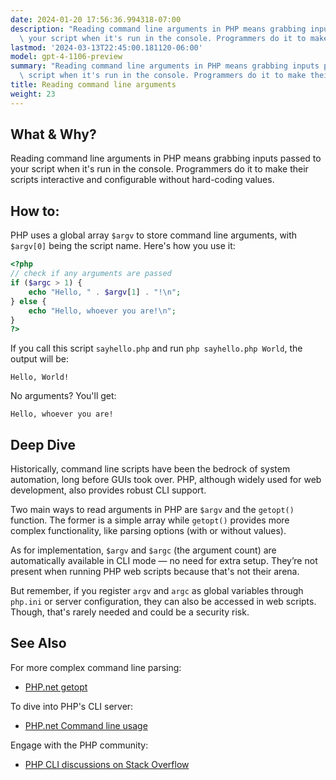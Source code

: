 ```yaml
---
date: 2024-01-20 17:56:36.994318-07:00
description: "Reading command line arguments in PHP means grabbing inputs passed to\
  \ your script when it's run in the console. Programmers do it to make their scripts\u2026"
lastmod: '2024-03-13T22:45:00.181120-06:00'
model: gpt-4-1106-preview
summary: "Reading command line arguments in PHP means grabbing inputs passed to your\
  \ script when it's run in the console. Programmers do it to make their scripts\u2026"
title: Reading command line arguments
weight: 23
---
```


## What & Why?
Reading command line arguments in PHP means grabbing inputs passed to your script when it's run in the console. Programmers do it to make their scripts interactive and configurable without hard-coding values.

## How to:
PHP uses a global array `$argv` to store command line arguments, with `$argv[0]` being the script name. Here's how you use it:

```php
<?php
// check if any arguments are passed
if ($argc > 1) {
    echo "Hello, " . $argv[1] . "!\n";
} else {
    echo "Hello, whoever you are!\n";
}
?>
```

If you call this script `sayhello.php` and run `php sayhello.php World`, the output will be:

```
Hello, World!
```

No arguments? You'll get:

```
Hello, whoever you are!
```

## Deep Dive
Historically, command line scripts have been the bedrock of system automation, long before GUIs took over. PHP, although widely used for web development, also provides robust CLI support. 

Two main ways to read arguments in PHP are `$argv` and the `getopt()` function. The former is a simple array while `getopt()` provides more complex functionality, like parsing options (with or without values).

As for implementation, `$argv` and `$argc` (the argument count) are automatically available in CLI mode — no need for extra setup. They’re not present when running PHP web scripts because that's not their arena.

But remember, if you register `argv` and `argc` as global variables through `php.ini` or server configuration, they can also be accessed in web scripts. Though, that's rarely needed and could be a security risk.

## See Also
For more complex command line parsing:
- [PHP.net getopt](https://www.php.net/manual/en/function.getopt.php)

To dive into PHP's CLI server:
- [PHP.net Command line usage](https://www.php.net/manual/en/features.commandline.php)

Engage with the PHP community:
- [PHP CLI discussions on Stack Overflow](https://stackoverflow.com/questions/tagged/php+cli)
